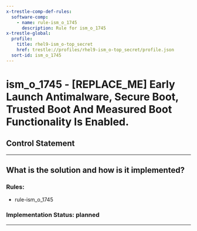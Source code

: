 ```yaml
---
x-trestle-comp-def-rules:
  software-comp:
    - name: rule-ism_o_1745
      description: Rule for ism_o_1745
x-trestle-global:
  profile:
    title: rhel9-ism_o-top_secret
    href: trestle://profiles/rhel9-ism_o-top_secret/profile.json
  sort-id: ism_o_1745
---
```


# ism_o_1745 - \[REPLACE_ME\] Early Launch Antimalware, Secure Boot, Trusted Boot And Measured Boot Functionality Is Enabled.

## Control Statement

______________________________________________________________________

## What is the solution and how is it implemented?

<!-- For implementation status enter one of: implemented, partial, planned, alternative, not-applicable -->

<!-- Note that the list of rules under ### Rules: is read-only and changes will not be captured after assembly to JSON -->

<!-- Add control implementation description here for control: ism_o_1745 -->

### Rules:

  - rule-ism_o_1745

### Implementation Status: planned

______________________________________________________________________
